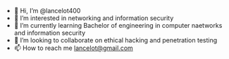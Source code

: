 - 👋 Hi, I’m @lancelot400
- 👀 I’m interested in networking and information security
- 🌱 I’m currently learning Bachelor of engineering in computer naetworks and information security 
- 💞️ I’m looking to collaborate on ethical hacking and penetration testing
- 📫 How to reach me lancelot@gmail.com

<!---
lancelot400/lancelot400 is a ✨ special ✨ repository because its `README.md` (this file) appears on your GitHub profile.
You can click the Preview link to take a look at your changes.
--->
